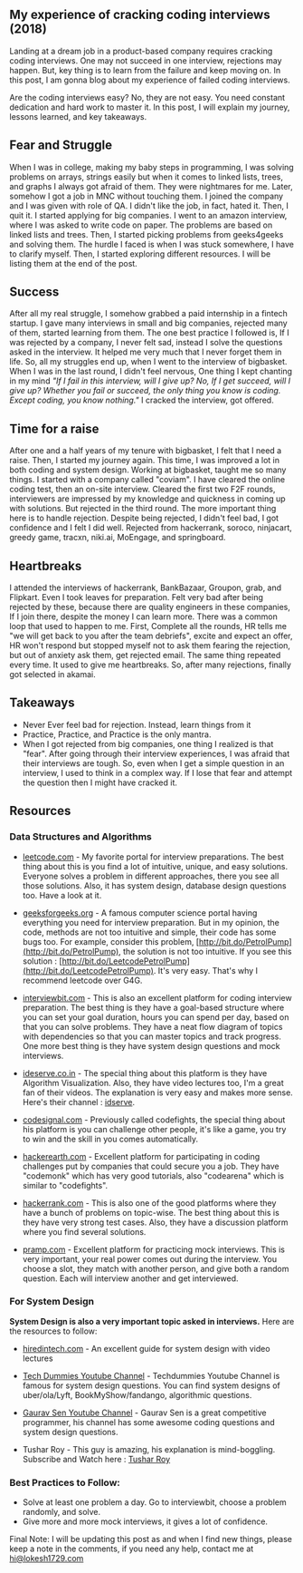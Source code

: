 ## My experience of cracking coding interviews (2018)

Landing at a dream job in a product-based company requires cracking coding interviews. One may not succeed in one interview, rejections may happen. But, key thing is to learn from the failure and keep moving on. In this post, I am gonna blog about my experience of failed coding interviews.

Are the coding interviews easy? No, they are not easy. You need constant dedication and hard work to master it. In this post, I will explain my journey, lessons learned, and key takeaways.

## Fear and Struggle

When I was in college, making my baby steps in programming, I was solving problems on arrays, strings easily but when it comes to linked lists, trees, and graphs I always got afraid of them. They were nightmares for me. Later, somehow I got a job in MNC without touching them. I joined the company and I was given with role of QA. I didn't like the job, in fact, hated it. Then, I quit it. I started applying for big companies. I went to an amazon interview, where I was asked to write code on paper. The problems are based on linked lists and trees. Then, I started picking problems from geeks4geeks and solving them. The hurdle I faced is when I was stuck somewhere, I have to clarify myself. Then, I started exploring different resources. I will be listing them at the end of the post.

## Success

After all my real struggle, I somehow grabbed a paid internship in a fintech startup. I gave many interviews in small and big companies, rejected many of them, started learning from them. The one best practice I followed is, If I was rejected by a company, I never felt sad, instead I solve the questions asked in the interview. It helped me very much that I never forget them in life. So, all my struggles end up, when I went to the interview of bigbasket. When I was in the last round, I didn't feel nervous, One thing I kept chanting in my mind *"If I fail in this interview, will I give up? No, If I get succeed, will I give up? Whether you fail or succeed, the only thing you know is coding. Except coding, you know nothing."* I cracked the interview, got offered.

## Time for a raise

After one and a half years of my tenure with bigbasket, I felt that I need a raise. Then, I started my journey again. This time, I was improved a lot in both coding and system design. Working at bigbasket, taught me so many things. I started with a company called "coviam".  I have cleared the online coding test, then an on-site interview. Cleared the first two F2F rounds, interviewers are impressed by my knowledge and quickness in coming up with solutions. But rejected in the third round. The more important thing here is to handle rejection. Despite being rejected, I didn't feel bad, I got confidence and I felt I did well. Rejected from hackerrank, soroco, ninjacart, greedy game, tracxn, niki.ai, MoEngage, and springboard.

## Heartbreaks

I attended the interviews of hackerrank, BankBazaar, Groupon, grab, and Flipkart. Even I took leaves for preparation. Felt very bad after being rejected by these, because there are quality engineers in these companies, If I join there, despite the money I can learn more. There was a common loop that used to happen to me. First, Complete all the rounds, HR tells me "we will get back to you after the team debriefs", excite and expect an offer, HR won't respond but stopped myself not to ask them fearing the rejection, but out of anxiety ask them, get rejected email. The same thing repeated every time. It used to give me heartbreaks. So, after many rejections, finally got selected in akamai.



## Takeaways

- Never Ever feel bad for rejection. Instead, learn things from it
- Practice, Practice, and Practice is the only mantra.
- When I got rejected from big companies, one thing I realized is that "fear". After going through their interview experiences, I was afraid that their interviews are tough. So, even when I get a simple question in an interview, I used to think in a complex way. If I lose that fear and attempt the question then I might have cracked it.

## Resources

### Data Structures and Algorithms

- [leetcode.com](https://leetcode.com) - My favorite portal for interview preparations. The best thing about this is you find a lot of intuitive, unique, and easy solutions. Everyone solves a problem in different approaches, there you see all those solutions. Also, it has system design, database design questions too. Have a look at it.

- [geeksforgeeks.org](https://geeksforgeeks.org) - A famous computer science portal having everything you need for interview preparation. But in my opinion, the code, methods are not too intuitive and simple, their code has some bugs too. For example, consider this problem, [http://bit.do/PetrolPump](http://bit.do/PetrolPump), the solution is not too intuitive. If you see this solution : [http://bit.do/LeetcodePetrolPump](http://bit.do/LeetcodePetrolPump). It's very easy. That's why I recommend leetcode over G4G.

- [interviewbit.com](https://www.interviewbit.com/) - This is also an excellent platform for coding interview preparation. The best thing is they have a goal-based structure where you can set your goal duration, hours you can spend per day, based on that you can solve problems. They have a neat flow diagram of topics with dependencies so that you can master topics and track progress. One more best thing is they have system design questions and mock interviews.

- [ideserve.co.in](https://www.ideserve.co.in/) - The special thing about this platform is they have Algorithm Visualization. Also, they have video lectures too, I'm a great fan of their videos. The explanation is very easy and makes more sense. Here's their channel : [idserve](https://www.youtube.com/channel/UCMNkvKnD3mo3Jj9eTwJllWw).

- [codesignal.com](https://codesignal.com/) - Previously called codefights, the special thing about his platform is you can challenge other people, it's like a game, you try to win and the skill in you comes automatically.

- [hackerearth.com](https://www.hackerearth.com/) - Excellent platform for participating in coding challenges put by companies that could secure you a job. They have "codemonk" which has very good tutorials, also "codearena" which is similar to "codefights".

- [hackerrank.com](https://www.hackerrank.com/) - This is also one of the good platforms where they have a bunch of problems on topic-wise. The best thing about this is they have very strong test cases. Also, they have a discussion platform where you find several solutions.

- [pramp.com](https://www.pramp.com/) - Excellent platform for practicing mock interviews. This is very important, your real power comes out during the interview. You choose a slot, they match with another person, and give both a random question. Each will interview another and get interviewed.

### For System Design

**System Design is also a very important topic asked in interviews.** Here are the resources to follow:

- [hiredintech.com](https://www.hiredintech.com/classrooms/system-design) - An excellent guide for system design with video lectures

- [Tech Dummies Youtube Channel](https://www.youtube.com/channel/UCn1XnDWhsLS5URXTi5wtFTA) - Techdummies Youtube Channel is famous for system design questions. You can find system designs of uber/ola/Lyft, BookMyShow/fandango, algorithmic questions.

- [Gaurav Sen Youtube Channel](https://www.youtube.com/channel/UCRPMAqdtSgd0Ipeef7iFsKw) - Gaurav Sen is a great competitive programmer, his channel has some awesome coding questions and system design questions.

- Tushar Roy - This guy is amazing, his explanation is mind-boggling. Subscribe and Watch here : [Tushar Roy](https://www.youtube.com/user/tusharroy2525)

### Best Practices to Follow:

- Solve at least one problem a day. Go to interviewbit, choose a problem randomly, and solve.
- Give more and more mock interviews, it gives a lot of confidence.

Final Note: I will be updating this post as and when I find new things, please keep a note in the comments, if you need any help, contact me at [hi@lokesh1729.com](mailto:hi@lokesh1729.com)